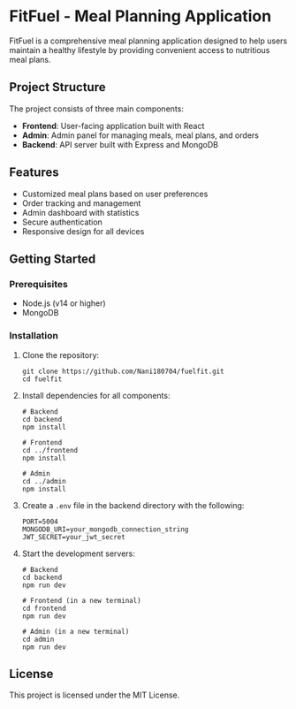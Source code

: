 # FitFuel - Meal Planning Application

FitFuel is a comprehensive meal planning application designed to help users maintain a healthy lifestyle by providing convenient access to nutritious meal plans.

## Project Structure

The project consists of three main components:

- **Frontend**: User-facing application built with React
- **Admin**: Admin panel for managing meals, meal plans, and orders
- **Backend**: API server built with Express and MongoDB

## Features

- Customized meal plans based on user preferences
- Order tracking and management
- Admin dashboard with statistics
- Secure authentication
- Responsive design for all devices

## Getting Started

### Prerequisites

- Node.js (v14 or higher)
- MongoDB

### Installation

1. Clone the repository:
   ```
   git clone https://github.com/Nani180704/fuelfit.git
   cd fuelfit
   ```

2. Install dependencies for all components:
   ```
   # Backend
   cd backend
   npm install

   # Frontend
   cd ../frontend
   npm install

   # Admin
   cd ../admin
   npm install
   ```

3. Create a `.env` file in the backend directory with the following:
   ```
   PORT=5004
   MONGODB_URI=your_mongodb_connection_string
   JWT_SECRET=your_jwt_secret
   ```

4. Start the development servers:
   ```
   # Backend
   cd backend
   npm run dev

   # Frontend (in a new terminal)
   cd frontend
   npm run dev

   # Admin (in a new terminal)
   cd admin
   npm run dev
   ```

## License

This project is licensed under the MIT License. 